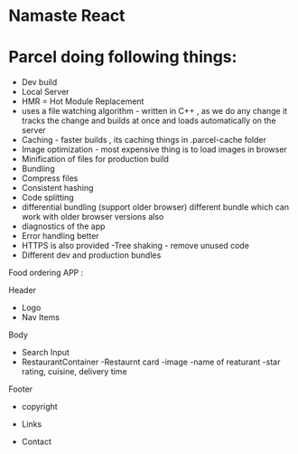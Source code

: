 # Namaste React

# Parcel doing following things:
- Dev build
- Local Server
- HMR = Hot Module Replacement
- uses a file watching algorithm - written in C++ , as we do any change it tracks the change and builds at once and loads automatically on the server
- Caching - faster builds , its caching things in .parcel-cache folder
- Image optimization - most expensive thing is to load images in browser
- Minification of files for production build
- Bundling
- Compress files
- Consistent hashing
- Code splitting
- differential bundling (support older browser) different bundle which can work with older browser versions also
- diagnostics of the app
- Error handling better
-  HTTPS is also provided
-Tree shaking - remove unused code 
- Different dev and production bundles

Food ordering APP :

 Header
  - Logo 
  - Nav Items

 Body
  - Search Input
  - RestaurantContainer
    -Restaurnt card
        -image
        -name of reaturant
        -star rating, cuisine, delivery time

 Footer
  - copyright
  - Links
  - Contact

     <!--RestaurantCard restName='KFC' cuisine="Pasta, Mexican" rating='4.2 stars' delTime='28 minutes'
                 imgSrc='https://media-assets.swiggy.com/swiggy/image/upload/fl_lossy,f_auto,q_auto,w_628,h_704/TopPicks/CCWMeal'/>

Two types of Export/Import

-Default
    export default Header;
    import Header from 'path';

-Named
    export const Header;
    import { Header } from 'path';